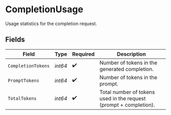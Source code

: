 # CompletionUsage

Usage statistics for the completion request.


## Fields

| Field                                                             | Type                                                              | Required                                                          | Description                                                       |
| ----------------------------------------------------------------- | ----------------------------------------------------------------- | ----------------------------------------------------------------- | ----------------------------------------------------------------- |
| `CompletionTokens`                                                | *int64*                                                           | :heavy_check_mark:                                                | Number of tokens in the generated completion.                     |
| `PromptTokens`                                                    | *int64*                                                           | :heavy_check_mark:                                                | Number of tokens in the prompt.                                   |
| `TotalTokens`                                                     | *int64*                                                           | :heavy_check_mark:                                                | Total number of tokens used in the request (prompt + completion). |